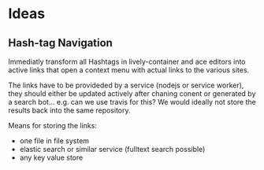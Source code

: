 # Ideas

## Hash-tag Navigation

Immediatly transform all Hashtags in lively-container and ace editors into active links that open a context menu with actual links to the various sites.

The links have to be provideded by a service (nodejs or service worker), they should either be updated actively after chaning conent or generated by a search bot... e.g. can we use travis for this? We would ideally not store the results back into the same repository. 

Means for storing the links:

- one file in file system
- elastic search or similar service (fulltext search possible)
- any key value store
